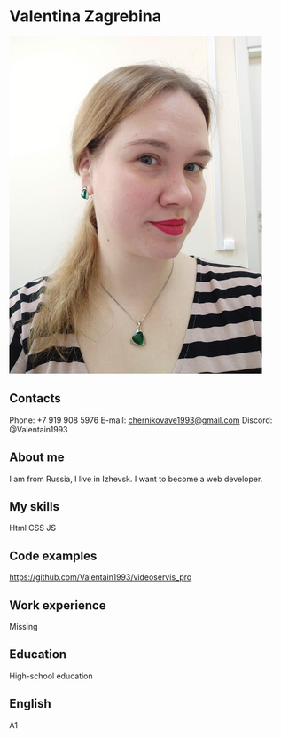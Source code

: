 # Valentina Zagrebina  
![my photo](/me.jpg)
## Contacts
Phone: +7 919 908 5976
E-mail: chernikovave1993@gmail.com
Discord: @Valentain1993  

## About me
I am from Russia, I live in Izhevsk. I want to become a web developer.

## My skills
Html
CSS
JS  

## Code examples
https://github.com/Valentain1993/videoservis_pro  

## Work experience
Missing  

## Education
High-school education

## English
A1
